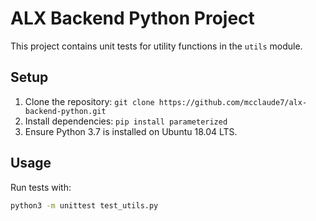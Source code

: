 # ALX Backend Python Project

This project contains unit tests for utility functions in the `utils` module.

## Setup
1. Clone the repository: `git clone https://github.com/mcclaude7/alx-backend-python.git`
2. Install dependencies: `pip install parameterized`
3. Ensure Python 3.7 is installed on Ubuntu 18.04 LTS.

## Usage
Run tests with:
```bash
python3 -m unittest test_utils.py